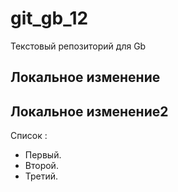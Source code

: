 # git_gb_12
Текстовый репозиторий для Gb

## Локальное изменение
## Локальное изменение2

Список :
* Первый.
* Второй.
* Третий.

